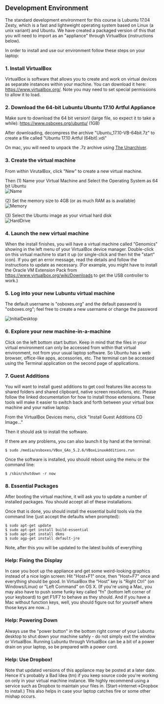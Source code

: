 ## Development Environment
The standard development environment for this course is Lubuntu 17.04 Zesty, which is a fast and lightweight operating system based on Linux (a unix variant) and Ubuntu.  We have created a packaged version of this that you will need to import as an "appliance" through VirtualBox (instructions below). 
 
In order to install and use our environment follow these steps on your laptop:

### 1. Install VirtualBox
VirtualBox is software that allows you to create and work on virtual devices as separate instances within your machine. You can download it here: https://www.virtualbox.org/. Note you may need to set special permissions to allow it to load.

 
### 2. Download the 64-bit Lubuntu Ubuntu 17.10 Artful Appliance
Make sure to download the 64 bit version! (large file, so expect it to take a while): https://www.osboxes.org/ubuntu/ (1GB)

After downloading, decompress the archive "Ubuntu_17.10-VB-64bit.7z" to create a file called "Ubuntu 17.10 Artful (64bit).vdi"

On mac, you will need to unpack the .7z archive using [The Unarchiver](https://theunarchiver.com/).


### 3. Create the virtual machine
From within VirutalBox, click "New" to create a new virtual machine.

Then (1) Name your Virtual Machine and Select the Operating System as 64 bit Ubuntu <br>
![Name](https://raw.githubusercontent.com/schatzlab/appliedgenomics2018/master/assignments/virtualbox/NameVirtualMachine.png)

(2) Set the memory size to 4GB (or as much RAM as is available)<br>
![Memory](https://raw.githubusercontent.com/schatzlab/appliedgenomics2018/master/assignments/virtualbox/MemorySize.png)

(3) Select the Ubuntu image as your virtual hard disk<br>
![HardDrive](https://raw.githubusercontent.com/schatzlab/appliedgenomics2018/master/assignments/virtualbox/HardDrive.png)

### 4. Launch the new virtual machine
When the install finishes, you will have a virtual machine called "Genomics" showing in the left menu of your VirtualBox device manager.  Double-click on this virtual machine to start it up (or single-click and then hit the "start" icon).  If you get an error message, read the details and follow the instructions to update as necessary.  (For example, you might have to install the Oracle VM Extension Pack from https://www.virtualbox.org/wiki/Downloads to get the USB controller to work.)

### 5. Log into your new Lubuntu virtual machine
The default username is "osboxes.org" and the default password is "osboxes.org"; feel free to create a new username or change the password

![InitialDesktop](https://raw.githubusercontent.com/schatzlab/appliedgenomics2018/master/assignments/virtualbox/InitialDesktop.png)

### 6. Explore your new machine-in-a-machine

Click on the left bottom start button.  Keep in mind that the files in your virtual environment can only be accessed from within that virtual environment, not from your usual laptop software.  So Ubuntu has a web browser, office-like apps, accessories, etc. The terminal can be accessed using the Terminal application on the second page of applications.

### 7. Guest Additions
You will want to install guest additions to get cool features like access to shared folders and shared clipboard, native screen resolutions, etc. Please follow the linked documentation for how to install those extensions.  These tools will make it easier to switch back and forth between your virtual box machine and your native laptop.

From the VirtualBox Devices menu, click "Install Guest Additions CD Image..."

Then it should ask to install the software.

If there are any problems, you can also launch it by hand at the terminal:

```
$ sudo /media/osboxes/VBox_GAs_5.2.6/VBoxLinuxAdditions.run
```

Once the software is installed, you should reboot using the menu or the command line:
```
$ /sbin/shutdown -r now
```

### 8. Essential Packages

After booting the virtual machine, it will ask you to update a number of installed packages. You should accept all of these installations.

Once that is done, you should install the essential build tools via the command line (just accept the defaults when prompted):

```
$ sudo apt-get update
$ sudo apt-get install build-essential
$ sudo apt-get install dkms
$ sudo agp-get install default-jre
```

Note, after this you will be updated to the latest builds of everything


### Help: Fixing the Display
In case you boot up the appliance and get some weird-looking graphics instead of a nice login screen: Hit "Host+F1" once, then "Host+F7" once and everything should be good. In VirtualBox the "Host" key is "Right Ctrl" (on Windows/Linux) or "Left Command" on OS X. (If you're using a Mac, you may also have to push some funky key called "fn" (bottom left corner of your keyboard) to get F1/F7 to behave as they should. And if you have a Mac without function keys, well, you should figure out for yourself where those keys are now...)
 
### Help: Powering Down
Always use the "power button" in the bottom right corner of your Lubuntu desktop to shut down your machine safely - do not simply exit the window or VirtualBox.  Running Lubuntu through VirtualBox can be a bit of a power drain on your laptop, so be prepared with a power cord.  
 
### Help: Use Dropbox!
Note that updated versions of this appliance may be posted at a later date. Hence it's probably a Bad Idea (tm) if you keep source code you're working on only in your virtual machine instance. We highly recommend using a service such as Dropbox to maintain your files in. (Start->Internet->Dropbox to install.)  This also helps in case your laptop catches fire or some other mishap occurs.
